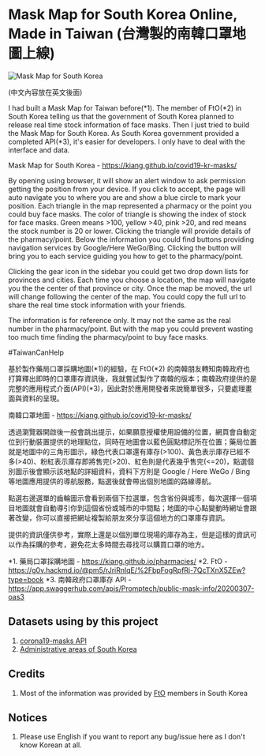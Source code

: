 # Mask Map for South Korea Online, Made in Taiwan (台灣製的南韓口罩地圖上線)

![Mask Map for South Korea](https://kiang.github.io/covid19-kr-masks/og_image.png)

(中文內容放在英文後面)

I had built a Mask Map for Taiwan before(*1). The member of FtO(*2) in South Korea telling us that the government of South Korea planned to release real time stock information of face masks. Then I just tried to build the Mask Map for South Korea. As South Korea government provided a completed API(*3), it's easier for developers. I only have to deal with the interface and data.

Mask Map for South Korea - https://kiang.github.io/covid19-kr-masks/

By opening using browser, it will show an alert window to ask permission getting the position from your device. If you click to accept, the page will auto navigate you to where you are and show a blue circle to mark your position. Each triangle in the map represented a pharmacy or the point you could buy face masks. The color of triangle is showing the index of stock for face masks. Green means >100, yellow >40, pink >20, and red means the stock number is 20 or lower. Clicking the triangle will provide details of the pharmacy/point. Below the information you could find buttons providing navigation services by Google/Here WeGo/Bing. Clicking the button will bring you to each service guiding you how to get to the pharmacy/point.

Clicking the gear icon in the sidebar you could get two drop down lists for provinces and cities. Each time you choose a location, the map will navigate you the the center of that province or city. Once the map be moved, the url will change following the center of the map. You could copy the full url to share the real time stock information with your friends.

The information is for reference only. It may not the same as the real number in the pharmacy/point. But with the map you could prevent wasting too much time finding the pharmacy/point to buy face masks.

#TaiwanCanHelp

基於製作藥局口罩採購地圖(*1)的經驗，在 FtO(*2) 的南韓朋友轉知南韓政府也打算釋出即時的口罩庫存資訊後，我就嘗試製作了南韓的版本；南韓政府提供的是完整的應用程式介面(API)(*3)，因此對於應用開發者來說簡單很多，只要處理畫面與資料的呈現。

南韓口罩地圖 - https://kiang.github.io/covid19-kr-masks/

透過瀏覽器開啟後一般會跳出提示，如果願意授權使用設備的位置，網頁會自動定位到行動裝置提供的地理點位，同時在地圖會以藍色圓點標記所在位置；藥局位置就是地圖中的三角形圖示，綠色代表口罩還有庫存(>100)、黃色表示庫存已經不多(>40)、粉紅表示庫存即將售完(>20)、紅色則是代表幾乎售完(<=20)，點選個別圖示後會顯示該地點的詳細資料，資料下方則是 Google / Here WeGo / Bing 等地圖應用提供的導航服務，點選後就會帶出個別地圖的路線導航。

點選右邊選單的齒輪圖示會看到兩個下拉選單，包含省份與城市，每次選擇一個項目地圖就會自動導引你到這個省份或城市的中間點；地圖的中心點變動時網址會跟著改變，你可以直接把網址複製給朋友來分享這個地方的口罩庫存資訊。

提供的資訊僅供參考，實際上還是以個別單位現場的庫存為主，但是這樣的資訊可以作為採購的參考，避免花太多時間去尋找可以購買口罩的地方。

*1. 藥局口罩採購地圖 - https://kiang.github.io/pharmacies/
*2. FtO - https://g0v.hackmd.io/@pm5/rJriRnlqE/%2FbpFogRpfRj-7QcTXnX5ZEw?type=book
*3. 南韓政府口罩庫存 API - https://app.swaggerhub.com/apis/Promptech/public-mask-info/20200307-oas3

## Datasets using by this project

1. [corona19-masks API](https://app.swaggerhub.com/apis/Promptech/public-mask-info/20200307)
2. [Administrative areas of South Korea](https://github.com/southkorea/southkorea-maps)

## Credits

1. Most of the information was provided by [FtO](https://g0v.hackmd.io/@pm5/rJriRnlqE/%2FbpFogRpfRj-7QcTXnX5ZEw?type=book) members in South Korea

## Notices

1. Please use English if you want to report any bug/issue here as I don't know Korean at all.